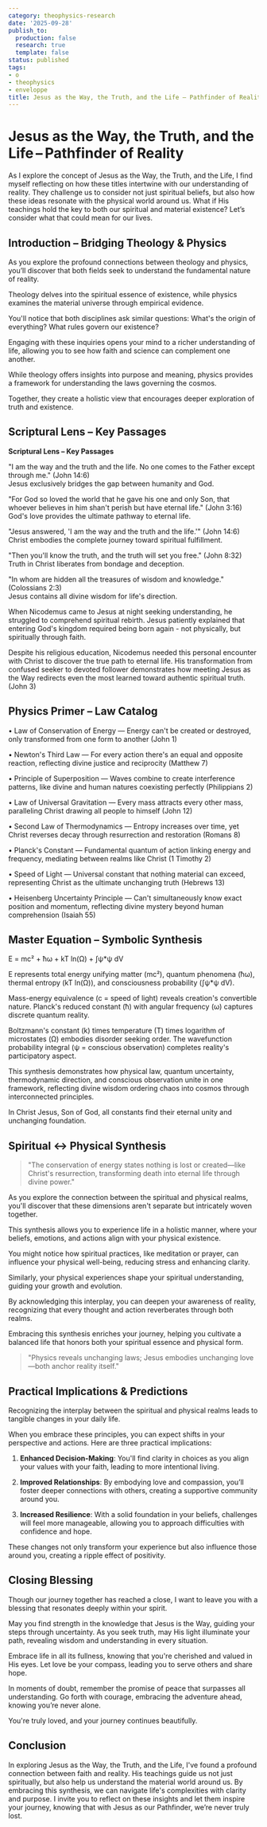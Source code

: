 ```yaml
---
category: theophysics-research
date: '2025-09-28'
publish_to:
  production: false
  research: true
  template: false
status: published
tags:
- o
- theophysics
- enveloppe
title: Jesus as the Way, the Truth, and the Life – Pathfinder of Reality
---
```

   
# Jesus as the Way, the Truth, and the Life – Pathfinder of Reality   
   
As I explore the concept of Jesus as the Way, the Truth, and the Life, I find myself reflecting on how these titles intertwine with our understanding of reality. They challenge us to consider not just spiritual beliefs, but also how these ideas resonate with the physical world around us. What if His teachings hold the key to both our spiritual and material existence? Let’s consider what that could mean for our lives.   
   
## Introduction – Bridging Theology & Physics   
   
As you explore the profound connections between theology and physics, you’ll discover that both fields seek to understand the fundamental nature of reality.   
   
Theology delves into the spiritual essence of existence, while physics examines the material universe through empirical evidence.   
   
You'll notice that both disciplines ask similar questions: What's the origin of everything? What rules govern our existence?   
   
Engaging with these inquiries opens your mind to a richer understanding of life, allowing you to see how faith and science can complement one another.   
   
While theology offers insights into purpose and meaning, physics provides a framework for understanding the laws governing the cosmos.   
   
Together, they create a holistic view that encourages deeper exploration of truth and existence.   
   
## Scriptural Lens – Key Passages   
   
**Scriptural Lens – Key Passages**   
   
"I am the way and the truth and the life. No one comes to the Father except through me." (John 14:6)   
Jesus exclusively bridges the gap between humanity and God.   
   
"For God so loved the world that he gave his one and only Son, that whoever believes in him shan't perish but have eternal life." (John 3:16)   
God's love provides the ultimate pathway to eternal life.   
   
"Jesus answered, 'I am the way and the truth and the life.'" (John 14:6)   
Christ embodies the complete journey toward spiritual fulfillment.   
   
"Then you'll know the truth, and the truth will set you free." (John 8:32)   
Truth in Christ liberates from bondage and deception.   
   
"In whom are hidden all the treasures of wisdom and knowledge." (Colossians 2:3)   
Jesus contains all divine wisdom for life's direction.   
   
When Nicodemus came to Jesus at night seeking understanding, he struggled to comprehend spiritual rebirth. Jesus patiently explained that entering God's kingdom required being born again - not physically, but spiritually through faith.   
   
Despite his religious education, Nicodemus needed this personal encounter with Christ to discover the true path to eternal life. His transformation from confused seeker to devoted follower demonstrates how meeting Jesus as the Way redirects even the most learned toward authentic spiritual truth. (John 3)   
   
## Physics Primer – Law Catalog   
   
• Law of Conservation of Energy — Energy can't be created or destroyed, only transformed from one form to another (John 1)   
   
• Newton's Third Law — For every action there's an equal and opposite reaction, reflecting divine justice and reciprocity (Matthew 7)   
   
• Principle of Superposition — Waves combine to create interference patterns, like divine and human natures coexisting perfectly (Philippians 2)   
   
• Law of Universal Gravitation — Every mass attracts every other mass, paralleling Christ drawing all people to himself (John 12)   
   
• Second Law of Thermodynamics — Entropy increases over time, yet Christ reverses decay through resurrection and restoration (Romans 8)   
   
• Planck's Constant — Fundamental quantum of action linking energy and frequency, mediating between realms like Christ (1 Timothy 2)   
   
• Speed of Light — Universal constant that nothing material can exceed, representing Christ as the ultimate unchanging truth (Hebrews 13)   
   
• Heisenberg Uncertainty Principle — Can't simultaneously know exact position and momentum, reflecting divine mystery beyond human comprehension (Isaiah 55)   
   
## Master Equation – Symbolic Synthesis   
   
E = mc² + ħω + kT ln(Ω) + ∫ψ*ψ dV   
   
E represents total energy unifying matter (mc²), quantum phenomena (ħω), thermal entropy (kT ln(Ω)), and consciousness probability (∫ψ*ψ dV).   
   
Mass-energy equivalence (c = speed of light) reveals creation's convertible nature. Planck's reduced constant (ħ) with angular frequency (ω) captures discrete quantum reality.   
   
Boltzmann's constant (k) times temperature (T) times logarithm of microstates (Ω) embodies disorder seeking order. The wavefunction probability integral (ψ = conscious observation) completes reality's participatory aspect.   
   
This synthesis demonstrates how physical law, quantum uncertainty, thermodynamic direction, and conscious observation unite in one framework, reflecting divine wisdom ordering chaos into cosmos through interconnected principles.   
   
In Christ Jesus, Son of God, all constants find their eternal unity and unchanging foundation.   
   
## Spiritual ↔ Physical Synthesis   
   
> "The conservation of energy states nothing is lost or created—like Christ's resurrection, transforming death into eternal life through divine power."   
   
As you explore the connection between the spiritual and physical realms, you'll discover that these dimensions aren't separate but intricately woven together.   
   
This synthesis allows you to experience life in a holistic manner, where your beliefs, emotions, and actions align with your physical existence.   
   
You might notice how spiritual practices, like meditation or prayer, can influence your physical well-being, reducing stress and enhancing clarity.   
   
Similarly, your physical experiences shape your spiritual understanding, guiding your growth and evolution.   
   
By acknowledging this interplay, you can deepen your awareness of reality, recognizing that every thought and action reverberates through both realms.   
   
Embracing this synthesis enriches your journey, helping you cultivate a balanced life that honors both your spiritual essence and physical form.   
   
> "Physics reveals unchanging laws; Jesus embodies unchanging love—both anchor reality itself."   
   
## Practical Implications & Predictions   
   
Recognizing the interplay between the spiritual and physical realms leads to tangible changes in your daily life.   
   
When you embrace these principles, you can expect shifts in your perspective and actions. Here are three practical implications:   
   
1. **Enhanced Decision-Making**: You'll find clarity in choices as you align your values with your faith, leading to more intentional living.   
   
2. **Improved Relationships**: By embodying love and compassion, you’ll foster deeper connections with others, creating a supportive community around you.   
   
3. **Increased Resilience**: With a solid foundation in your beliefs, challenges will feel more manageable, allowing you to approach difficulties with confidence and hope.   
   
These changes not only transform your experience but also influence those around you, creating a ripple effect of positivity.   
   
## Closing Blessing   
   
Though our journey together has reached a close, I want to leave you with a blessing that resonates deeply within your spirit.   
   
May you find strength in the knowledge that Jesus is the Way, guiding your steps through uncertainty. As you seek truth, may His light illuminate your path, revealing wisdom and understanding in every situation.   
   
Embrace life in all its fullness, knowing that you're cherished and valued in His eyes. Let love be your compass, leading you to serve others and share hope.   
   
In moments of doubt, remember the promise of peace that surpasses all understanding. Go forth with courage, embracing the adventure ahead, knowing you’re never alone.   
   
You're truly loved, and your journey continues beautifully.   
   
## Conclusion   
   
In exploring Jesus as the Way, the Truth, and the Life, I've found a profound connection between faith and reality. His teachings guide us not just spiritually, but also help us understand the material world around us. By embracing this synthesis, we can navigate life's complexities with clarity and purpose. I invite you to reflect on these insights and let them inspire your journey, knowing that with Jesus as our Pathfinder, we’re never truly lost.